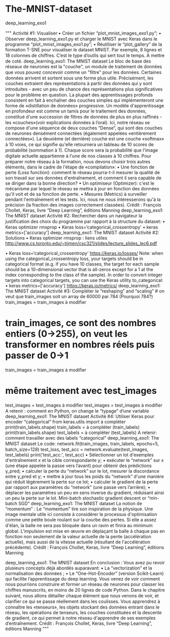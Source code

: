 # The-MNIST-dataset
deep_learning_exo1

"""
Activité #1: Visualiser • Créer un ﬁchier “plot_mnist_images_exo1.py”;
• Observer deep_learning_exo1.py et charger le MNIST avec Keras dans le programme “plot_mnist_images_exo1.py”;
• Réutiliser le “plot_gallery” de la formation T-SNE pour visualiser le dataset MNIST. Par exemple, 8 lignes et 18 colonnes de chiﬀres.
C’est le type d’outils qui sert tout le temps. A mettre de coté.
deep_learning_exo1:  The MNIST dataset
Le bloc de base des réseaux de neurones est la "couche", un module de traitement de données que vous pouvez concevoir comme un "ﬁltre" pour les données. Certaines données arrivent et sortent sous une forme plus utile. Précisément, les couches extraient des représentations à partir des données qui y sont introduites - avec un peu de chance des représentations plus signiﬁcatives pour le problème en question. 
La plupart des apprentissages profonds consistent en fait à enchaîner des couches simples qui implémenteront une forme de «distillation de données» progressive. Un modèle d'apprentissage en profondeur est comme un tamis pour le traitement des données, constitué d'une succession de ﬁltres de données de plus en plus raﬃnés - les «couches»(voir explications données à l’oral).
Ici, notre réseau se compose d'une séquence de deux couches “Dense”, qui sont des couches de neurones densément connectées (également appelées «entièrement connectées»). La deuxième (et dernière) couche est une couche «softmax» à 10 voies, ce qui signiﬁe qu'elle retournera un tableau de 10 scores de probabilité (sommation à 1). Chaque score sera la probabilité que l'image digitale actuelle appartienne à l'une de nos classes à 10 chiﬀres.
Pour préparer notre réseau à la formation, nous devons choisir trois autres éléments, dans le cadre de l'étape de «compilation»:
• Une fonction de perte (Loss function): comment le réseau pourra-t-il mesurer la qualité de son travail sur ses données d'entraînement, et comment il sera capable de se diriger dans la bonne direction?
• Un optimiseur (Optimizer): c'est le mécanisme par lequel le réseau se mettra à jour en fonction des données qu'il voit et de sa fonction de perte.
• Mesures (Metrics) à surveiller pendant l'entraînement et les tests. Ici, nous ne nous intéresserons qu'à la précision (la fraction des images correctement classées).
Crédit : François Chollet, Keras, livre “Deep Learning”, éditions Manning
deep_learning_exo1:  The MNIST dataset
Activité #2: Rechercher dans un navigateur la justiﬁcation des choix du programme par rapport à la structure du dataset: • Keras optimizer rmsprop
• Keras loss=‘categorical_crossentropy'
• keras metrics=['accuracy']
deep_learning_exo1:  The MNIST dataset Activité #2: Solutions • Keras optimizer rmsprop : liens utiles 
http://www.cs.toronto.edu/~tijmen/csc321/slides/lecture_slides_lec6.pdf

• Keras loss=‘categorical_crossentropy'
https://keras.io/losses/
Note: when using the categorical_crossentropy loss, your targets should be in categorical format (e.g. if you have 10 classes, the target for each sample should be a 10-dimensional vector that is all-zeros except for a 1 at the index corresponding to the class of the sample). In order to convert integer targets into categorical targets, you can use the Keras utility to_categorical:
• keras metrics=['accuracy']
https://keras.io/metrics/
deep_learning_exo1:  The MNIST dataset Activité #3: Compléter le “reshaping” and “scaling” # on veut que train_images soit un array de 60000 par 784 (Pourquoi 784?)
train_images = train_images     à modiﬁer
# train_images, ce sont des nombres entiers (0->255), on veut les transformer en nombres réels puis passer de 0->1
train_images = train_images     à modiﬁer
# même traitement avec test_images
test_images = test_images     à modiﬁer
test_images = test_images      à modiﬁer A retenir : comment en Python, on change le “typage” d’une variable
deep_learning_exo1:  The MNIST dataset Activité #4: Utiliser Keras pour encoder “categorical” from keras.utils import à compléter
print(train_labels.shape)
train_labels =  à compléter   (train_labels)
print(train_labels.shape)
test_labels =   à compléter  (test_labels)
A retenir: comment travailler avec des labels “categorical”
deep_learning_exo1:  The MNIST dataset
Le code: network.ﬁt(train_images, train_labels, epochs=5, batch_size=128) test_loss, test_acc = network.evaluate(test_images, test_labels) print('test_acc:', test_acc) • Sélectionner un lot d'exemples d'entraînement x et la cible correspondante y;
• exécuter le “network” sur x (une étape appelée la passe vers l’avant) pour obtenir des prédictions y_pred;
• calculer la perte du “network” sur le lot, mesurer la discordance entre y_pred et y;
• mettre à jour tous les poids du “network” d'une manière qui réduit légèrement la perte sur ce lot;
• calculer le gradient de la perte par rapport aux paramètres du “network” (une passe vers l’arrière);
• déplacer les paramètres un peu en sens inverse du gradient, réduisant ainsi un peu la perte sur le lot.
Mini-batch stochastic gradient descent or “min-batch SGD”
deep_learning_exo1:  The MNIST dataset La notion de “momentum” : Le “momentum” tire son inspiration de la physique. 
Une image mentale utile ici consiste à considérer le processus d'optimisation comme une petite boule roulant sur la courbe des pertes. Si elle a assez d'élan, la balle ne sera pas bloquée dans un ravin et ﬁnira au minimum global. L'impulsion est mise en œuvre en déplaçant la balle à chaque pas en fonction non seulement de la valeur actuelle de la pente (accélération actuelle), mais aussi de la vitesse actuelle (résultant de l'accélération précédente).
Crédit : François Chollet, Keras, livre “Deep Learning”, éditions Manning

deep_learning_exo1:  The MNIST dataset En conclusion : Vous avez pu revoir plusieurs concepts déjà abordés auparavant:
• La “vectorization” et la normalisation des données ;
• Le “One-Hot-Encoder” (version Scikit-Learn) qui facilite l’apprentissage du deep learning.
Vous venez de voir comment nous pourrions construire et former un réseau de neurones pour classer les chiﬀres manuscrits, en moins de 20 lignes de code Python. 
Dans le chapitre suivant, nous allons détailler chaque élément que nous venons de voir, et clariﬁer ce qui se passe réellement dans les coulisses. Vous apprendrez à connaître les «tenseurs», les objets stockant des données entrant dans le réseau, les opérations de tenseurs, les couches constituées et la descente de gradient, ce qui permet à notre réseau d'apprendre de ses exemples d’entraînement.
Crédit : François Chollet, Keras, livre “Deep Learning”, éditions Manning
"""